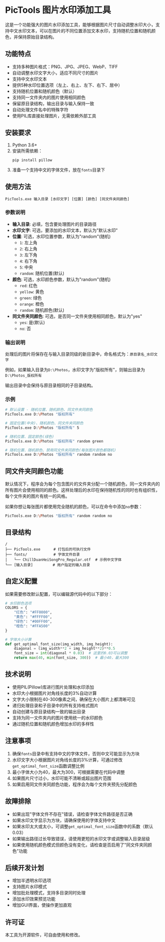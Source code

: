 # PicTools 图片水印添加工具

这是一个功能强大的图片水印添加工具，能够根据图片尺寸自动调整水印大小，支持中文水印文本，可以在图片的不同位置添加文本水印，支持随机位置和随机颜色，并保持原始目录结构。

## 功能特点

- 支持多种图片格式：PNG、JPG、JPEG、WebP、TIFF
- 自动调整水印文字大小，适应不同尺寸的图片
- 支持中文水印文本
- 提供5种水印位置选项（左上、右上、左下、右下、居中）
- 支持随机位置和随机颜色（默认）
- 支持同一文件夹内的图片使用相同颜色
- 保留原目录结构，输出目录与输入保持一致
- 自动处理文件名中的特殊字符
- 使用PIL库直接处理图片，无需依赖外部工具

## 安装要求

1. Python 3.6+
2. 安装所需依赖：
   ```
   pip install pillow
   ```
3. 准备一个支持中文的字体文件，放在`fonts`目录下

## 使用方法

```
PicTools.exe 输入目录 [水印文字] [位置] [颜色] [同文件夹同颜色]
```

### 参数说明

- **输入目录**: 必填，包含要处理图片的目录路径
- **水印文字**: 可选，要添加的水印文本，默认为"默认水印"
- **位置**: 可选，水印位置参数，默认为"random"(随机)
  - `1`: 左上角
  - `2`: 右上角
  - `3`: 左下角
  - `4`: 右下角
  - `5`: 中央
  - `random`: 随机位置(默认)
- **颜色**: 可选，水印颜色参数，默认为"random"(随机)
  - `red`: 红色
  - `yellow`: 黄色
  - `green`: 绿色
  - `orange`: 橙色
  - `random`: 随机颜色(默认)
- **同文件夹同颜色**: 可选，是否同一文件夹使用相同颜色，默认为"yes"
  - `yes`: 是(默认)
  - `no`: 否

### 输出说明

处理后的图片将保存在与输入目录同级的新目录中，命名格式为：`原目录名_水印文字`

例如，如果输入目录为`D:\Photos`，水印文字为"版权所有"，则输出目录为`D:\Photos_版权所有`

输出目录中会保持与原目录相同的子目录结构。

### 示例

```bash
# 默认设置 - 随机位置、随机颜色、同文件夹同颜色
PicTools.exe D:\Photos "版权所有"

# 固定位置(中央)、随机颜色、同文件夹同颜色
PicTools.exe D:\Photos "版权所有" 5

# 随机位置、固定颜色(绿色)
PicTools.exe D:\Photos "版权所有" random green

# 随机位置、随机颜色、禁用同文件夹同颜色(每张图片颜色都随机)
PicTools.exe D:\Photos "版权所有" random random no
```

## 同文件夹同颜色功能

默认情况下，程序会为每个包含图片的文件夹分配一个随机颜色，同一文件夹内的所有图片会使用相同的颜色。这样处理后的水印在保持随机性的同时也有组织性，每个文件夹的图片有统一的风格。

如果你想让每张图片都使用完全随机的颜色，可以在命令中添加`no`参数：

```bash
PicTools.exe D:\Photos "版权所有" random random no
```

## 目录结构

```
/
├── PicTools.exe      # 打包后的可执行文件
├── fonts/            # 字体文件目录
│   └── ChillDuanHeiSongPro_Regular.otf  # 示例中文字体
└── [输入目录]         # 用户指定的输入目录
```

## 自定义配置

如果需要修改默认配置，可以编辑源代码中的以下部分：

```python
# 水印颜色选项
COLORS = {
    "红色": "#FF0000",
    "黄色": "#FFFF00",
    "绿色": "#00FF00",
    "橙色": "#FFA500"
}

# 字体大小计算
def get_optimal_font_size(img_width, img_height):
    diagonal = (img_width**2 + img_height**2)**0.5
    font_size = int(diagonal * 0.03)  # 这里的0.03可以调整
    return max(40, min(font_size, 300))  # 最小40，最大300
```

## 技术说明

- 使用PIL(Pillow)库进行图片处理和水印添加
- 水印大小根据图片对角线长度的3%自动计算
- 文字大小限制在40-300像素之间，确保在大小图片上都清晰可见
- 递归处理目录和子目录中的所有支持格式图片
- 自动创建与原目录结构一致的输出目录
- 支持为同一文件夹内的图片使用统一的水印颜色
- 通过随机位置和随机颜色增加水印的多样性

## 注意事项

1. 确保`fonts`目录中有支持中文的字体文件，否则中文可能显示为方块
2. 水印文字大小根据图片对角线长度的3%计算，可通过修改`get_optimal_font_size`函数调整比例
3. 最小字体大小为40，最大为300，可根据需要在代码中调整
4. 如果图片尺寸过小，水印可能不清晰或超出图片范围
5. 如果启用同文件夹同颜色功能，程序会为每个文件夹预先分配颜色

## 故障排除

- 如果出现"字体文件不存在"错误，请检查字体文件路径是否正确
- 如果水印文字显示为方块，请确保使用的字体支持中文
- 如果水印太大或太小，可调整`get_optimal_font_size`函数中的系数（默认0.03）
- 如果输出路径过长导致错误，请使用更短的水印文字或调整输入目录层级
- 如果使用随机颜色模式但颜色没有变化，请检查是否启用了"同文件夹同颜色"功能

## 后续开发计划

- 增加半透明水印选项
- 支持图片水印模式
- 增加批处理模式，支持多目录同时处理
- 添加水印效果预览功能
- 增加GUI界面，使操作更加直观

## 许可证

本工具为开源软件，可自由使用和修改。
